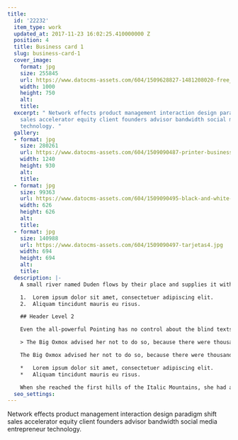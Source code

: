 ```yaml
---
title:
  id: '22232'
  item_type: work
  updated_at: 2017-11-23 16:02:25.410000000 Z
  position: 4
  title: Business card 1
  slug: business-card-1
  cover_image:
    format: jpg
    size: 255845
    url: https://www.datocms-assets.com/604/1509628827-1481208020-free_business_card_mockup_psd_by_brandinhall-d5sym94copy.jpg
    width: 1000
    height: 750
    alt: 
    title: 
  excerpt: " Network effects product management interaction design paradigm shift
    sales accelerator equity client founders advisor bandwidth social media entrepreneur
    technology. "
  gallery:
  - format: jpg
    size: 280261
    url: https://www.datocms-assets.com/604/1509090487-printer-business-card-template-preview1.jpg
    width: 1240
    height: 930
    alt: 
    title: 
  - format: jpg
    size: 99363
    url: https://www.datocms-assets.com/604/1509090495-black-and-white-business-card-with-aquamarine-details_1389-157.jpg
    width: 626
    height: 626
    alt: 
    title: 
  - format: jpg
    size: 140988
    url: https://www.datocms-assets.com/604/1509090497-tarjetas4.jpg
    width: 694
    height: 694
    alt: 
    title: 
  description: |-
    A small river named Duden flows by their place and supplies it with the necessary regelialia. It is a paradisematic country, in which roasted parts of sentences fly into your mouth.

    1.  Lorem ipsum dolor sit amet, consectetuer adipiscing elit.
    2.  Aliquam tincidunt mauris eu risus.

    ## Header Level 2

    Even the all-powerful Pointing has no control about the blind texts it is an almost unorthographic life One day however a small line of blind text by the name of Lorem Ipsum decided to leave for the far World of Grammar.

    > The Big Oxmox advised her not to do so, because there were thousands of bad Commas, wild Question Marks and devious Semikoli, but the Little Blind Text didn’t listen. She packed her seven versalia, put her initial into the belt and made herself on the way.

    The Big Oxmox advised her not to do so, because there were thousands of bad Commas, wild Question Marks and devious Semikoli, but the Little Blind Text didn’t listen. She packed her seven versalia, put her initial into the belt and made herself on the way.

    *   Lorem ipsum dolor sit amet, consectetuer adipiscing elit.
    *   Aliquam tincidunt mauris eu risus.

    When she reached the first hills of the Italic Mountains, she had a last view back on the skyline of her hometown Bookmarksgrove, the headline of Alphabet Village and the subline of her own road, the Line Lane. Pityful a rethoric question ran over her cheek.
  seo_settings: 
---
```


 Network effects product management interaction design paradigm shift sales accelerator equity client founders advisor bandwidth social media entrepreneur technology. 